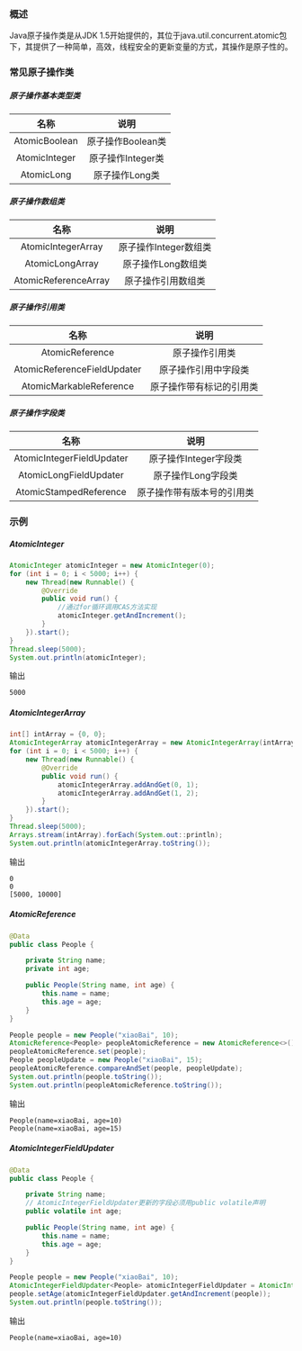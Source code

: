 ### 概述

Java原子操作类是从JDK 1.5开始提供的，其位于java.util.concurrent.atomic包下，其提供了一种简单，高效，线程安全的更新变量的方式，其操作是原子性的。

### 常见原子操作类

##### 原子操作基本类型类

|名称|说明|
|:----:|:----:|
|AtomicBoolean|原子操作Boolean类|
|AtomicInteger|原子操作Integer类|
|AtomicLong|原子操作Long类|

##### 原子操作数组类

|名称|说明|
|:----:|:----:|
|AtomicIntegerArray|原子操作Integer数组类|
|AtomicLongArray|原子操作Long数组类|
|AtomicReferenceArray|原子操作引用数组类|

##### 原子操作引用类

|名称|说明|
|:----:|:----:|
|AtomicReference|原子操作引用类|
|AtomicReferenceFieldUpdater|原子操作引用中字段类|
|AtomicMarkableReference|原子操作带有标记的引用类|

##### 原子操作字段类

|名称|说明|
|:----:|:----:|
|AtomicIntegerFieldUpdater|原子操作Integer字段类|
|AtomicLongFieldUpdater|原子操作Long字段类|
|AtomicStampedReference|原子操作带有版本号的引用类|

### 示例

##### AtomicInteger

``` java
AtomicInteger atomicInteger = new AtomicInteger(0);
for (int i = 0; i < 5000; i++) {
    new Thread(new Runnable() {
        @Override
        public void run() {
            //通过for循环调用CAS方法实现
            atomicInteger.getAndIncrement();
        }
    }).start();
}
Thread.sleep(5000);
System.out.println(atomicInteger);
```

输出

``` text
5000
```

##### AtomicIntegerArray

``` java
int[] intArray = {0, 0};
AtomicIntegerArray atomicIntegerArray = new AtomicIntegerArray(intArray);
for (int i = 0; i < 5000; i++) {
    new Thread(new Runnable() {
        @Override
        public void run() {
            atomicIntegerArray.addAndGet(0, 1);
            atomicIntegerArray.addAndGet(1, 2);
        }
    }).start();
}
Thread.sleep(5000);
Arrays.stream(intArray).forEach(System.out::println);
System.out.println(atomicIntegerArray.toString());
```

输出

``` text
0
0
[5000, 10000]
```

##### AtomicReference

``` java
@Data
public class People {

    private String name;
    private int age;

    public People(String name, int age) {
        this.name = name;
        this.age = age;
    }
}
```

``` java
People people = new People("xiaoBai", 10);
AtomicReference<People> peopleAtomicReference = new AtomicReference<>();
peopleAtomicReference.set(people);
People peopleUpdate = new People("xiaoBai", 15);
peopleAtomicReference.compareAndSet(people, peopleUpdate);
System.out.println(people.toString());
System.out.println(peopleAtomicReference.toString());
```

输出

``` text
People(name=xiaoBai, age=10)
People(name=xiaoBai, age=15)
```

##### AtomicIntegerFieldUpdater

``` java
@Data
public class People {

    private String name;
    // AtomicIntegerFieldUpdater更新的字段必须用public volatile声明
    public volatile int age;

    public People(String name, int age) {
        this.name = name;
        this.age = age;
    }
}
```

``` java
People people = new People("xiaoBai", 10);
AtomicIntegerFieldUpdater<People> atomicIntegerFieldUpdater = AtomicIntegerFieldUpdater.newUpdater(People.class, "age");
people.setAge(atomicIntegerFieldUpdater.getAndIncrement(people));
System.out.println(people.toString());
```

输出

``` text
People(name=xiaoBai, age=10)
```